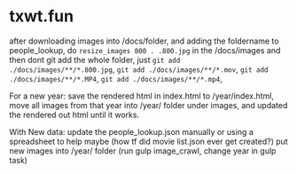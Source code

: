 # txwt.fun
after downloading images into /docs/folder, and adding the foldername to people_lookup, 
do `resize_images 800 . .800.jpg` in the /docs/images
and then dont git add the whole folder, just `git add ./docs/images/**/*.800.jpg`, `git add ./docs/images/**/*.mov`, `git add ./docs/images/**/*.MP4`, `git add ./docs/images/**/*.mp4`,

For a new year:
save the rendered html in index.html to /year/index.html, move all images from that year into /year/ folder under images, and updated the rendered out html until it works.

With New data:
update the people_lookup.json manually or using a spreadsheet to help maybe
(how tf did movie list.json ever get created?)
put new images into /year/ folder (run gulp image_crawl, change year in gulp task)